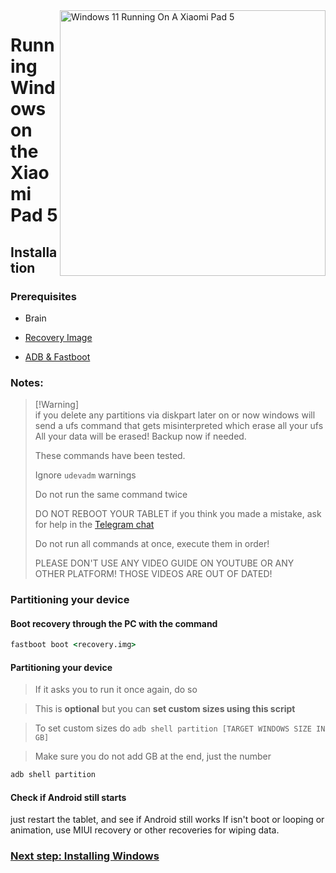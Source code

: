 <img align="right" src="https://raw.githubusercontent.com/erdilS/Port-Windows-11-Xiaomi-Pad-5/main/nabu.png" width="425" alt="Windows 11 Running On A Xiaomi Pad 5">


# Running Windows on the Xiaomi Pad 5

## Installation



### Prerequisites
- Brain
- [Recovery Image](https://github.com/erdilS/Port-Windows-11-Xiaomi-Pad-5/releases/download/1.0/recovery.img)

- [ADB & Fastboot](https://developer.android.com/studio/releases/platform-tools)

### Notes:
> [!Warning]\
> if you delete any partitions via diskpart later on or now windows will send a ufs command that gets misinterpreted which erase all your ufs
> All your data will be erased! Backup now if needed.
> 
> These commands have been tested.
> 
> Ignore `udevadm` warnings
> 
>  Do not run the same command twice
> 
> DO NOT REBOOT YOUR TABLET if you think you made a mistake, ask for help in the [Telegram chat](https://t.me/nabuwoa)
>
> Do not run all commands at once, execute them in order!
>
> PLEASE DON'T USE ANY VIDEO GUIDE ON YOUTUBE OR ANY OTHER PLATFORM! THOSE VIDEOS ARE OUT OF DATED!

### Partitioning your device

#### Boot recovery through the PC with the command
```cmd
fastboot boot <recovery.img>
```
#### Partitioning your device

> If it asks you to run it once again, do so

> This is **optional** but you can **set custom sizes using this script**

> To set custom sizes do ```adb shell partition [TARGET WINDOWS SIZE IN GB]```

> Make sure you do not add GB at the end, just the number

```cmd
adb shell partition
```

#### Check if Android still starts
just restart the tablet, and see if Android still works
If isn't boot or looping or animation, use MIUI recovery or other recoveries for wiping data.


### [Next step: Installing Windows](/guide/English/2-install-en.md)
